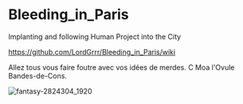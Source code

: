 # Bleeding_in_Paris
Implanting and following Human Project into the City
  
https://github.com/LordGrrr/Bleeding_in_Paris/wiki  
  
Allez tous vous faire foutre avec vos idées de merdes. C Moa l'Ovule Bandes-de-Cons.


![fantasy-2824304_1920](https://github.com/LordGrrr/Bleeding_in_Paris/assets/134517577/eb3cfab8-4710-43b7-ac96-98bad6027c0b)


